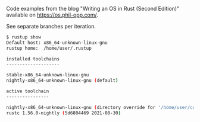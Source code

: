 Code examples from the blog "Writing an OS in Rust (Second Edition)" available
on https://os.phil-opp.com/.

See separate branches per iteration.

```bash
$ rustup show
Default host: x86_64-unknown-linux-gnu
rustup home:  /home/user/.rustup

installed toolchains
--------------------

stable-x86_64-unknown-linux-gnu
nightly-x86_64-unknown-linux-gnu (default)

active toolchain
----------------

nightly-x86_64-unknown-linux-gnu (directory override for '/home/user/code/write-os-in-rust')
rustc 1.56.0-nightly (5d6804469 2021-08-30)
```